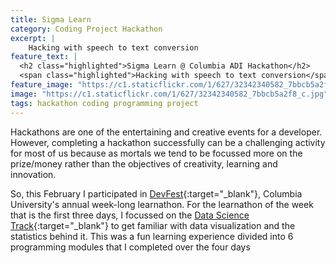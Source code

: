 ```yaml
---
title: Sigma Learn
category: Coding Project Hackathon
excerpt: |
    Hacking with speech to text conversion
feature_text: |
  <h2 class="highlighted">Sigma Learn @ Columbia ADI Hackathon</h2> 
  <span class="highlighted">Hacking with speech to text conversion</span>
feature_image: "https://c1.staticflickr.com/1/627/32342340582_7bbcb5a2f8_c.jpg"
image: "https://c1.staticflickr.com/1/627/32342340582_7bbcb5a2f8_c.jpg"
tags: hackathon coding programming project
---
```


Hackathons are one of the entertaining and creative events for a developer.
However, completing a hackathon successfully can be a challenging activity for most of us because as mortals we tend to be focussed more on the prize/money rather than the objectives of creativity, learning and innovation.

So, this February I participated in [DevFest](https://devfe.st){:target="_blank"}, Columbia University's annual week-long learnathon. For the learnathon of the week that is the first three days, I focussed on the [Data Science Track](https://learn.devfe.st/){:target="_blank"} to get familiar with data visualization and the statistics behind it. This was a fun learning experience divided into 6 programming modules that I completed over the four days